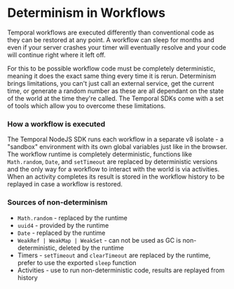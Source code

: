 # Determinism in Workflows

Temporal workflows are executed differently than conventional code as they can be restored at any point.
A workflow can sleep for months and even if your server crashes your timer will eventually resolve and your code will continue right where it left off.

For this to be possible workflow code must be completely deterministic, meaning it does the exact same thing every time it is rerun.
Determinism brings limitations, you can't just call an external service, get the current time, or generate a random number as these are all dependant on the state of the world at the time they're called.
The Temporal SDKs come with a set of tools which allow you to overcome these limitations.

### How a workflow is executed

The Temporal NodeJS SDK runs each workflow in a separate v8 isolate - a "sandbox" environment with its own global variables just like in the browser.
The workflow runtime is completely deterministic, functions like `Math.random`, `Date`, and `setTimeout` are replaced by deterministic versions and the only way for a workflow to interact with the world is via activities.
When an activity completes its result is stored in the workflow history to be replayed in case a workflow is restored.

### Sources of non-determinism

- `Math.random` - replaced by the runtime
- `uuid4` - provided by the runtime
- `Date` - replaced by the runtime
- `WeakRef | WeakMap | WeakSet` - can not be used as GC is non-deterministic, deleted by the runtime
- Timers - `setTimeout` and `clearTimeout` are replaced by the runtime, prefer to use the exported `sleep` function
- Activities - use to run non-deterministic code, results are replayed from history
